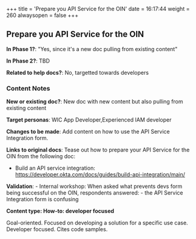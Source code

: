 +++
title = 'Prepare you API Service for the OIN'
date = 16:17:44
weight = 260
alwaysopen = false
+++

## Prepare you API Service for the OIN

**In Phase 1?**: "Yes, since it's a new doc pulling from existing content"

**In Phase 2?**: TBD

**Related to help docs?**: No, targetted towards developers



### Content Notes

**New or existing doc?**: New doc with new content but also pulling from existing content

**Target personas**: WIC App Developer,Experienced IAM developer

**Changes to be made**: Add content on how to use the API Service Integration form.

**Links to original docs**: Tease out how to prepare your API Service for the OIN from the following doc: 
- Build an API service integration: https://developer.okta.com/docs/guides/build-api-integration/main/

**Validation**: - Internal workshop: When asked what prevents devs form being successful on the OIN, respondents answered:
    - the API Service Integration form is confusing

**Content type: How-to: developer focused**

Goal-oriented. Focused on developing a solution for a specific use case. Developer focused. Cites code samples.


